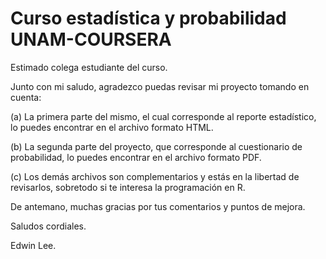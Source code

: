 # Curso estadística y probabilidad UNAM-COURSERA

Estimado colega estudiante del curso.

Junto con mi saludo, agradezco puedas revisar mi proyecto tomando en cuenta:

(a) La primera parte del mismo, el cual corresponde al reporte estadístico, lo puedes encontrar en el archivo formato HTML.

(b) La segunda parte del proyecto, que corresponde al cuestionario de probabilidad, lo puedes encontrar en el archivo formato PDF.

(c) Los demás archivos son complementarios y estás en la libertad de revisarlos, sobretodo si te interesa la programación en R.

De antemano, muchas gracias por tus comentarios y puntos de mejora.

Saludos cordiales.

Edwin Lee.
